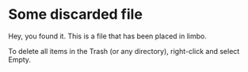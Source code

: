 # Some discarded file

Hey, you found it. This is a file that has been placed in limbo.

To delete all items in the Trash (or any directory), right-click and select Empty.

